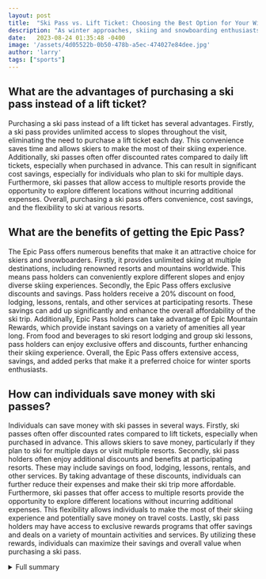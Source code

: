 ```yaml
---
layout: post
title:  "Ski Pass vs. Lift Ticket: Choosing the Best Option for Your Winter Adventure"
description: "As winter approaches, skiing and snowboarding enthusiasts are faced with a crucial decision - ski pass or lift ticket? While lift tickets have been the traditional option, ski passes have emerged as a more convenient and cost-effective alternative. In this article, we will explore the differences between ski passes and lift tickets, highlight the benefits of the popular Epic Pass, provide tips on saving money, and introduce other popular ski pass options. By the end, you'll be equipped with the knowledge to choose the best option for your winter adventure."
date:   2023-08-24 01:35:48 -0400
image: '/assets/4d05522b-0b50-478b-a5ec-474027e84dee.jpg'
author: 'larry'
tags: ["sports"]
---
```


## What are the advantages of purchasing a ski pass instead of a lift ticket?
Purchasing a ski pass instead of a lift ticket has several advantages. Firstly, a ski pass provides unlimited access to slopes throughout the visit, eliminating the need to purchase a lift ticket each day. This convenience saves time and allows skiers to make the most of their skiing experience. Additionally, ski passes often offer discounted rates compared to daily lift tickets, especially when purchased in advance. This can result in significant cost savings, especially for individuals who plan to ski for multiple days. Furthermore, ski passes that allow access to multiple resorts provide the opportunity to explore different locations without incurring additional expenses. Overall, purchasing a ski pass offers convenience, cost savings, and the flexibility to ski at various resorts.

## What are the benefits of getting the Epic Pass?
The Epic Pass offers numerous benefits that make it an attractive choice for skiers and snowboarders. Firstly, it provides unlimited skiing at multiple destinations, including renowned resorts and mountains worldwide. This means pass holders can conveniently explore different slopes and enjoy diverse skiing experiences. Secondly, the Epic Pass offers exclusive discounts and savings. Pass holders receive a 20% discount on food, lodging, lessons, rentals, and other services at participating resorts. These savings can add up significantly and enhance the overall affordability of the ski trip. Additionally, Epic Pass holders can take advantage of Epic Mountain Rewards, which provide instant savings on a variety of amenities all year long. From food and beverages to ski resort lodging and group ski lessons, pass holders can enjoy exclusive offers and discounts, further enhancing their skiing experience. Overall, the Epic Pass offers extensive access, savings, and added perks that make it a preferred choice for winter sports enthusiasts.

## How can individuals save money with ski passes?
Individuals can save money with ski passes in several ways. Firstly, ski passes often offer discounted rates compared to lift tickets, especially when purchased in advance. This allows skiers to save money, particularly if they plan to ski for multiple days or visit multiple resorts. Secondly, ski pass holders often enjoy additional discounts and benefits at participating resorts. These may include savings on food, lodging, lessons, rentals, and other services. By taking advantage of these discounts, individuals can further reduce their expenses and make their ski trip more affordable. Furthermore, ski passes that offer access to multiple resorts provide the opportunity to explore different locations without incurring additional expenses. This flexibility allows individuals to make the most of their skiing experience and potentially save money on travel costs. Lastly, ski pass holders may have access to exclusive rewards programs that offer savings and deals on a variety of mountain activities and services. By utilizing these rewards, individuals can maximize their savings and overall value when purchasing a ski pass.


<details>
        <summary>Full summary</summary>
<p>As winter approaches, skiing and snowboarding enthusiasts are gearing up for their mountain trips. One crucial decision they must make is whether to purchase a ski pass or a lift ticket. While lift tickets have been the traditional option for accessing ski lifts and runs at resorts, ski passes have emerged as a more convenient and cost-effective alternative.</p>
<h2>Understanding the Difference: Ski Pass vs. Lift Ticket</h2>
<p>To comprehend the benefits of getting a ski pass, it's essential to understand the difference between a ski pass and a lift ticket. A lift ticket provides access to ski lifts and runs for a single day or a specified period. On the other hand, a ski pass is an electronic card that allows multiple days of skiing or snowboarding at a resort. This means that with a ski pass, snow enthusiasts can enjoy unlimited access to slopes throughout their visit, without the hassle of purchasing a lift ticket each day.</p>
<h2>The Popular Epic Pass and Its Options</h2>
<p>Among the various ski passes available, the Epic Pass has gained significant popularity among skiers and riders. The Epic Pass offers a wide range of options and benefits, making it a preferred choice for many winter sports enthusiasts. This pass provides unlimited skiing at multiple destinations, including renowned resorts and mountains worldwide. Whether skiers prefer exploring the picturesque slopes of Colorado or experiencing the adrenaline rush of the Alps, the Epic Pass caters to their desires.</p>
<h2>How to Save Money with the Epic Pass</h2>
<p>In addition to its extensive access to slopes, the Epic Pass also offers various ways to save money, making it even more appealing to avid skiers and snowboarders. Epic Pass holders receive a 20% discount on food, lodging, lessons, rentals, and other services at participating resorts. These savings can add up significantly, allowing pass holders to enjoy their winter getaway without breaking the bank.</p>
<p>Apart from the discounts, Epic Pass holders also benefit from Epic Mountain Rewards, which provide instant savings on a variety of amenities all year long. From food and beverages to ski resort lodging and group ski lessons, Epic Pass holders can enjoy exclusive offers and discounts across a range of mountain activities and services.</p>
<h2>Additional Information about Ski Passes</h2>
<p>To further enhance your understanding of ski passes, consider the following information:</p>
<ul>
<li>Ski passes are electronic cards that must be scanned at electronic barriers when approaching a ski lift.</li>
<li>Some skiers secure their ski pass to the outside of their jacket for easy scanning, while others can scan their passes through a ski jacket pocket.</li>
<li>Different types of ski passes are available, including day passes, week passes, and season passes.</li>
<li>Passes that allow access to multiple resorts are also available, providing skiers with the opportunity to explore various locations without additional expenses.</li>
<li>Prices for ski passes vary depending on the resort and the length of the pass.</li>
<li>It may be more cost-effective to purchase ski passes in advance rather than at the resort.</li>
<li>If you don't have a ski pass, you can purchase one at the resort.</li>
</ul>
<h2>Choose Your Ski Pass Wisely</h2>
<p>With several ski pass options available, it's essential to choose the one that aligns with your preferences and skiing plans. In addition to the Epic Pass, other popular choices include the Ikon Pass, the Mountain Collective, and the Indy Pass. Each pass offers its own unique benefits, including access to a wide range of resorts and discounted ski days.</p>
<p>Before embarking on your winter adventure, take the time to research and compare the various ski pass options. Consider factors such as the resorts you wish to visit, the number of ski days you plan to enjoy, and the additional perks that come with each pass. By selecting the right ski pass, you can make the most of your ski trip, ensuring an unforgettable experience on the slopes.</p>
<h2>Conclusion</h2>
<p>Investing in a ski pass is a worthwhile decision for skiing and snowboarding enthusiasts looking for a convenient and cost-effective way to access the slopes. The Epic Pass, along with other ski pass options, provides unlimited skiing opportunities at multiple resorts, coupled with exclusive discounts and benefits. Whether you're a seasoned skier or a beginner, make sure to explore the various ski pass options and choose the one that suits your skiing plans and preferences. With a ski pass in hand, you'll be ready to hit the slopes and create lasting memories in the winter wonderland.</p>
</details>